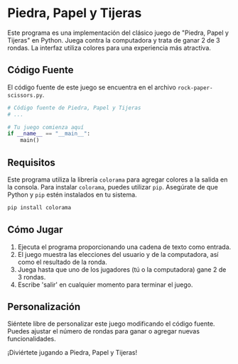 # Piedra, Papel y Tijeras

Este programa es una implementación del clásico juego de "Piedra, Papel y Tijeras" en Python. Juega contra la computadora y trata de ganar 2 de 3 rondas. La interfaz utiliza colores para una experiencia más atractiva.

## Código Fuente

El código fuente de este juego se encuentra en el archivo `rock-paper-scissors.py`.

```python
# Código fuente de Piedra, Papel y Tijeras
# ...

# Tu juego comienza aquí
if __name__ == "__main__":
    main()
```

## Requisitos

Este programa utiliza la librería `colorama` para agregar colores a la salida en la consola. Para instalar `colorama`, puedes utilizar `pip`. Asegúrate de que Python y `pip` estén instalados en tu sistema.

```bash
pip install colorama
```

## Cómo Jugar

1. Ejecuta el programa proporcionando una cadena de texto como entrada.
2. El juego muestra las elecciones del usuario y de la computadora, así como el resultado de la ronda.
3. Juega hasta que uno de los jugadores (tú o la computadora) gane 2 de 3 rondas.
4. Escribe 'salir' en cualquier momento para terminar el juego.

## Personalización

Siéntete libre de personalizar este juego modificando el código fuente. Puedes ajustar el número de rondas para ganar o agregar nuevas funcionalidades.

¡Diviértete jugando a Piedra, Papel y Tijeras!
